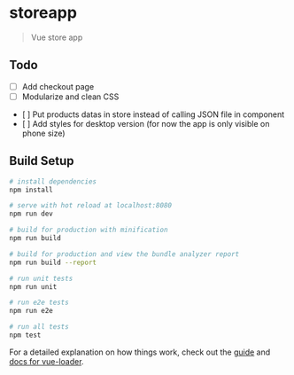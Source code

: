 # storeapp

> Vue store app

## Todo
- [ ] Add checkout page
- [ ] Modularize and clean CSS
- [ ] Put products datas in store instead of calling JSON file in component
- [ ] Add styles for desktop version (for now the app is only visible on phone size)

## Build Setup

``` bash
# install dependencies
npm install

# serve with hot reload at localhost:8080
npm run dev

# build for production with minification
npm run build

# build for production and view the bundle analyzer report
npm run build --report

# run unit tests
npm run unit

# run e2e tests
npm run e2e

# run all tests
npm test
```

For a detailed explanation on how things work, check out the [guide](http://vuejs-templates.github.io/webpack/) and [docs for vue-loader](http://vuejs.github.io/vue-loader).
